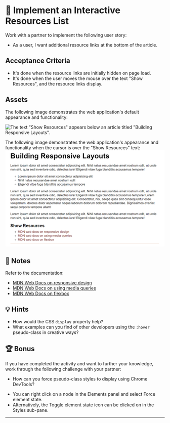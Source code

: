 # 📖 Implement an Interactive Resources List
Work with a partner to implement the following user story:
* As a user, I want additional resource links at the bottom of the article.

## Acceptance Criteria
* It's done when the resource links are initially hidden on page load.
* It's done when the user moves the mouse over the text "Show Resources", and the resource links display.

## Assets
The following image demonstrates the web application's default appearance and functionality:

![The text "Show Resources" appears below an article titled "Building Responsive Layouts".](./assets/images/images/01-resources-closed.png)

The following image demonstrates the web application's appearance and functionality when the cursor is over the "Show Resources" text:
![Three links to the MDN Web Docs appear under the text "Show Resources".](./assets/images/02-resources-open.png)

## 📝 Notes
Refer to the documentation: 
* [MDN Web Docs on responsive design](https://developer.mozilla.org/en-US/docs/Learn/CSS/CSS_layout/Responsive_Design)
* [MDN Web Docs on using media queries](https://developer.mozilla.org/en-US/docs/Web/CSS/Media_Queries/Using_media_queries)
* [MDN Web Docs on flexbox](https://developer.mozilla.org/en-US/docs/Learn/CSS/CSS_layout/Flexbox)

## 💡 Hints
* How would the CSS `display` property help?
* What examples can you find of other developers using the `:hover` pseudo-class in creative ways?

## 🏆 Bonus
If you have completed the activity and want to further your knowledge, work through the following challenge with your partner:
* How can you force pseudo-class styles to display using Chrome DevTools?
- You can right click on a node in the Elements panel and select Force element state. 
- Alternatively, the Toggle element state icon can be clicked on in the Styles sub-pane.
---